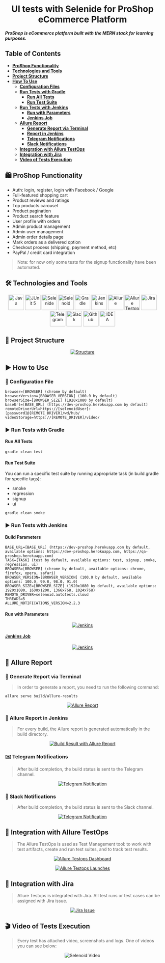 <h1 align="center"> UI tests with Selenide for ProShop eCommerce Platform</h1>

***ProShop is eCommerce platform built with the MERN stack for learning purposes.***

## **Table of Contents**  
- [**ProShop Functionality**](#proshop-functionality)
- [**Technologies and Tools**](#technologies-and-tools)
- [**Project Structure**](#project-structure)
- [**How To Use**](#how-to-use)
    - [**Configuration Files**](#configuration-files)
    - [**Run Tests with Gradle**](#run-tests-with-gradle)
        - [**Run All Tests**](#run-all-tests)
        - [**Run Test Suite**](#run-smoke-tests)
    - [**Run Tests with Jenkins**](#run-tests-with-jenkins)
      - [**Run with Parameters**](#run-with-parameters)
      - [**Jenkins Job**](#jenkins-job)
    - [**Allure Report**](#allure-report)
        - [**Generate Report via Terminal**](#generate-report-via-terminal)
        - [**Report in Jenkins**](#report-in-jenkins)
        - [**Telegram Notifications**](#telegram-notifications)
        - [**Slack Notifications**](#slack-notifications)
    - [**Integration with Allure TestOps**](#integration-with-allure-testops)
    - [**Integration with Jira**](#integration-with-jira)
    - [**Video of Tests Execution**](#video-of-tests-execution)

## 🛍️ **ProShop Functionality**
* Auth: login, register, login with Facebook / Google
* Full-featured shopping cart
* Product reviews and ratings
* Top products carousel
* Product pagination
* Product search feature
* User profile with orders
* Admin product management
* Admin user management
* Admin order details page
* Mark orders as a delivered option
* Checkout process (shipping, payment method, etc)
* PayPal / credit card integration

> Note: for now only some tests for the signup functionality have been automated.

## 🛠️ **Technologies and Tools**

<p align="center">
<a href="https://www.java.com/"><img src="images/logo/java.svg" width="50" height="50"  alt="Java"/></a>
<a href="https://junit.org/junit5/"><img src="images/logo/junit5.svg" width="50" height="50"  alt="JUnit 5"/></a>
<a href="https://selenide.org/"><img src="images/logo/selenide.svg" width="50" height="50"  alt="Selenide"/></a>
<a href="https://aerokube.com/selenoid/"><img src="images/logo/selenoid.svg" width="50" height="50"  alt="Selenoid"/></a>
<a href="https://gradle.org/"><img src="images/logo/gradle.svg" width="50" height="50"  alt="Gradle"/></a>
<a href="https://www.jenkins.io/"><img src="images/logo/jenkins.svg" width="50" height="50"  alt="Jenkins"/></a>
<a href="https://github.com/allure-framework/allure2"><img src="images/logo/allure.svg" width="50" height="50"  alt="Allure"/></a>
<a href="https://qameta.io/"><img src="images/logo/allureTestOps.svg" width="50" height="50"  alt="Allure Testops"/></a>
<a href="https://www.atlassian.com/software/jira"><img src="images/logo/jira.svg" width="50" height="50"  alt="Jira"/></a>
<a href="https://telegram.org/"><img src="images/logo/telegram.svg" width="50" height="50"  alt="Telegram"/></a>
<a href="https://slack.com/"><img src="images/logo/slack.svg" width="50" height="50"  alt="Slack"/></a>
<a href="https://github.com/"><img src="images/logo/github.svg" width="50" height="50"  alt="Github"/></a>
<a href="https://www.jetbrains.com/idea/"><img src="images/logo/idea.svg" width="50" height="50"  alt="IDEA"/></a>
</p>

## 📌 **Project Structure**
<p align="center">  
<a href=""><img src="images/png/img.png" alt="Structure"/></a>  
</p>

## ▶ **How to Use**
### 🔨 **Configuration File**
```properties
browser=[BROWSER] (chrome by default)
browserVersion=[BROWSER_VERSION] (100.0 by default)
browserSize=[BROWSER_SIZE] (1920x1080 by default)
baseUrl=[BASE_URL] (https://dev-proshop.herokuapp.com by default)
remoteDriverUrl=https://[selenoidUser]:[password]@[REMOTE_DRIVER]/wd/hub/
videoStorage=https://[REMOTE_DRIVER]/video/
```

### ▶️ **Run Tests with Gradle**

#### **Run All Tests**
```shell
gradle clean test
```

#### **Run Test Suite**
You can run a specific test suite by running appropriate task (in build.gradle for specific tags):
* smoke
* regression
* signup
* ui
```shell
gradle clean smoke
```

### ▶ **Run Tests with Jenkins**

#### **Build Parameters**
```properties
BASE_URL=[BASE_URL] (https://dev-proshop.herokuapp.com by default, available options: https://dev-proshop.herokuapp.com, https://qa-proshop.herokuapp.com)
TASK=[TASK] (test by default, available options: test, signup, smoke, regression, ui)
BROWSER=[BROWSER] (chrome by default, available options: chrome, firefox, opera, safari)
BROWSER_VERSION=[BROWSER_VERSION] (100.0 by default, available options: 100.0, 99.0, 98.0, 91.0)
BROWSER_SIZE=[BROWSER_SIZE] (1920x1080 by default, available options: 1920x1080, 1600x1200, 1366x768, 1024x768)
REMOTE_DRIVER=selenoid.autotests.cloud
THREADS=5
ALLURE_NOTIFICATIONS_VERSION=2.2.3
```

#### **Run with Parameters**
<p align="center">  
<a href="https://jenkins.autotests.cloud/job/13-yulia_har-unit14-proshop/build?delay=0sec"><img src="images/png/runWithParams.png" alt="Jenkins"/></a>  
</p>

#### <a target="_blank" href="https://jenkins.autotests.cloud/job/13-yulia_har-unit14-proshop/">**Jenkins Job**</a>
<p align="center">  
<a href="https://jenkins.autotests.cloud/job/13-yulia_har-unit14-proshop/"><img src="images/png/jenkinsJob.png" alt="Jenkins"/></a>  
</p>

## 📌 **Allure Report**

### 📃 **Generate Report via Terminal**
> In order to generate a report, you need to run the following command:
```shell    
allure serve build/allure-results
```
<p align="center">  
<a href="https://jenkins.autotests.cloud/job/13-yulia_har-unit14-proshop/1/allure/#suites/c892e19698e7ad18ba75a57ef4e102f4/55260725fb10287a/"><img src="images/png/allureReport.png" alt="Allure Report"/></a>  
</p>

### 📄 **Allure Report in Jenkins**
> For every build, the Allure report is generated automatically in the build directory.
<p align="center">  
<a href="https://jenkins.autotests.cloud/job/13-yulia_har-unit14-proshop/1/allure/#suites/c892e19698e7ad18ba75a57ef4e102f4/55260725fb10287a/"><img src="images/png/buildResult.png" alt="Build Result with Allure Report"/></a>  
</p>

### ✉️ **Telegram Notifications**
> After build completion, the build status is sent to the Telegram channel.
<p align="center">  
<a href=""><img src="images/png/telegramNotification.png" alt="Telegram Notification"/></a>  
</p>

### 💌 **Slack Notifications**
> After build completion, the build status is sent to the Slack channel.
<p align="center">  
<a href=""><img src="images/png/telegramNotification.png" alt="Telegram Notification"/></a>  
</p>

## 📌 **Integration with Allure TestOps**
> The Allure TestOps is used as Test Management tool: to work with test artifacts, 
> create and run test suites, and to track test results.
<p align="center">  
<a href="https://allure.autotests.cloud/project/1444/dashboards"><img src="images/png/allureDashboard.png" alt="Allure Testops Dashboard"/></a>  
</p>
<p align="center">  
<a href="https://allure.autotests.cloud/project/1444/launchess"><img src="images/png/allureRuns.png" alt="Allure Testops Launches"/></a>  
</p>

## 📌 **Integration with Jira**
> Allure Testops is integrated with Jira. All test runs or test cases can be assigned with Jira issue. 
<p align="center">  
<a href="https://jira.autotests.cloud/browse/AUTO-1196"><img src="images/png/jira.png" alt="Jira Issue"/></a>  
</p>

## 🎬 **Video of Tests Execution**
> Every test has attached video, screenshots and logs. One of videos you can see below:
<p align="center">
  <img title="Selenoid Video" src="images/gif/test_run.gif">
</p>
